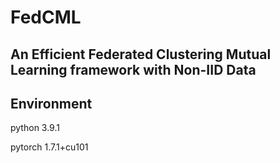 # FedCML
## An Efficient Federated Clustering Mutual Learning framework with Non-IID Data 

## Environment

python 3.9.1

pytorch 1.7.1+cu101
